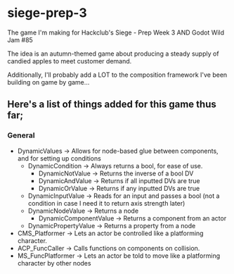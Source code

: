 # siege-prep-3
The game I'm making for Hackclub's Siege - Prep Week 3 AND Godot Wild Jam #85

The idea is an autumn-themed game about producing a steady supply of candied apples to meet customer demand.

Additionally, I'll probably add a LOT to the composition framework I've been building on game by game...
## Here's a list of things added for this game thus far;
### General
- DynamicValues -> Allows for node-based glue between components, and for setting up conditions
    - DynamicCondition -> Always returns a bool, for ease of use.
        - DynamicNotValue -> Returns the inverse of a bool DV
        - DynamicAndValue -> Returns if all inputted DVs are true
        - DynamicOrValue -> Returns if any inputted DVs are true
    - DynamicInputValue -> Reads for an input and passes a bool (not a condition in case I need it to return axis strength later)
    - DynamicNodeValue -> Returns a node
        - DynamicComponentValue -> Returns a component from an actor
    - DynamicPropertyValue -> Returns a property from a node
- CMS_Platformer -> Lets an actor be controlled like a platforming character.
- ACP_FuncCaller -> Calls functions on components on collision.
- MS_FuncPlatformer -> Lets an actor be told to move like a platforming character by other nodes
